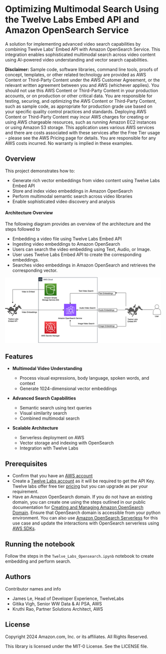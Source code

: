 # Optimizing Multimodal Search Using the Twelve Labs Embed API and Amazon OpenSearch Service

A solution for implementing advanced video search capabilities by combining Twelve Labs' Embed API with Amazon OpenSearch Service. This integration enables sophisticated multimodal search across video content using AI-powered video understanding and vector search capabilities.

**Disclaimer:** Sample code, software libraries, command line tools, proofs of concept, templates, or other related technology are provided as AWS Content or Third-Party Content under the AWS Customer Agreement, or the relevant written agreement between you and AWS (whichever applies). You should not use this AWS Content or Third-Party Content in your production accounts, or on production or other critical data. You are responsible for testing, securing, and optimizing the AWS Content or Third-Party Content, such as sample code, as appropriate for production grade use based on your specific quality control practices and standards. Deploying AWS Content or Third-Party Content may incur AWS charges for creating or using AWS chargeable resources, such as running Amazon EC2 instances or using Amazon S3 storage. This application uses various AWS services and there are costs associated with these services after the Free Tier usage - please see the AWS Pricing page for details. You are responsible for any AWS costs incurred. No warranty is implied in these examples.

## Overview

This project demonstrates how to:
- Generate rich vector embeddings from video content using Twelve Labs Embed API
- Store and index video embeddings in Amazon OpenSearch
- Perform multimodal semantic search across video libraries
- Enable sophisticated video discovery and analysis

#### Architecture Overview 

The following diagram provides an overview of the architecture and the steps followed to 
- Embedding a video file using Twelve Labs Embed API
- Ingesting video embeddings to Amazon OpenSearch
- Users can search the video embedding using Text, Audio, or Image.
- User uses Twelve Labs Embed API to create the corresponding embeddings.
- Searches video embeddings in Amazon OpenSearch and retrieves the corresponding vector.

![Figure 1: Architecture for Twelve Labs Embed API and Amazon OpenSearch use case](./images/twelvelabsAndOpenSearchArchitecureDiagram.png)

## Features

- **Multimodal Video Understanding**
  - Process visual expressions, body language, spoken words, and context
  - Generate 1024-dimensional vector embeddings

- **Advanced Search Capabilities** 
  - Semantic search using text queries
  - Visual similarity search
  - Combined multimodal search

- **Scalable Architecture**
  - Serverless deployment on AWS
  - Vector storage and indexing with OpenSearch
  - Integration with Twelve Labs

## Prerequisites
  - Confirm that you have an [AWS account](https://docs.aws.amazon.com/accounts/latest/reference/manage-acct-creating.html)
  - Create a [Twelve Labs account](https://auth.twelvelabs.io/u/signup/) as it will be required to get the API Key. Twelve labs offer free tier [pricing](https://www.twelvelabs.io/pricing) but you can upgrade as per your requirement.
  - Have an Amazon OpenSearch domain. If you do not have an existing domain, you can create one using the steps outlined in our public documentation for [Creating and Managing Amazon OpenSearch Domain](https://docs.aws.amazon.com/opensearch-service/latest/developerguide/createupdatedomains.html). Ensure that OpenSearch domain is accessible from your python environment. You can also use [Amazon OpenSearch Serverless](https://docs.aws.amazon.com/opensearch-service/latest/developerguide/serverless.html) for this use case and update the interactions with OpenSearch serverless using [AWS SDKs](https://docs.aws.amazon.com/opensearch-service/latest/developerguide/serverless-sdk.html).

## Running the notebook
Follow the steps in the `Twelve_Labs_Opensearch.ipynb` notebook to create embedding and perform search.

## Authors
Contributor names and info

  - James Le, Head of Developer Experience, TwelveLabs
  - Gitika Vigh, Senior WW Data & AI PSA, AWS
  - Kruthi Rao, Partner Solutions Architect, AWS
    
## License
Copyright 2024 Amazon.com, Inc. or its affiliates. All Rights Reserved.

This library is licensed under the MIT-0 License. See the LICENSE file.

